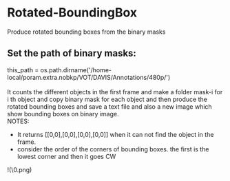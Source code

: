 # Rotated-BoundingBox
Produce rotated bounding boxes from the binary masks <br>
## Set the path of binary masks: <br>
this_path = os.path.dirname('/home-local/poram.extra.nobkp/VOT/DAVIS/Annotations/480p/') <br>
<br>
It counts the different objects in the first frame and make a folder mask-i for i th object and copy binary mask for each object and then produce the rotated bounding boxes and save a text file and also a new image which show bounding boxes on binary image.<br>
NOTES:<br>
- It returns [[0,0],[0,0],[0,0],[0,0]] when it can not find the object in the frame. <br>
- consider the order of the corners of bounding boxes. the first is the lowest corner and then it goes CW <br>

!(\0.png)
